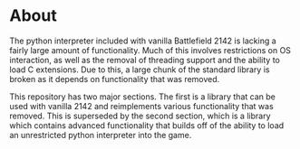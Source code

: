 # About
The python interpreter included with vanilla Battlefield 2142 is lacking a fairly large amount of functionality. Much of this involves restrictions on OS interaction, as well as the removal of threading support and the ability to load C extensions. Due to this, a large chunk of the standard library is broken as it depends on functionality that was removed.

This repository has two major sections.  The first is a library that can be used with vanilla 2142 and reimplements various functionality that was removed.  This is superseded by the second section, which is a library which contains advanced functionality that builds off of the ability to load an unrestricted python interpreter into the game.
